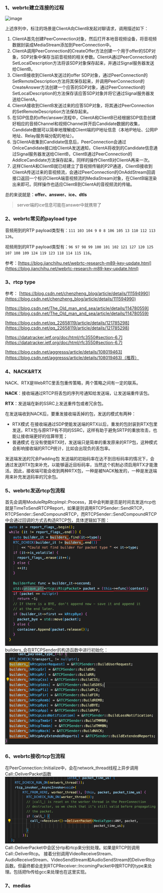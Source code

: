### 1、webrtc建立连接的过程
<img width="768" alt="image" src="https://github.com/ThinPikachu/Note/assets/55798328/098c9610-af33-42ec-8c9c-a5b078e67832">

上述序列中，标注的场景是ClientA向ClientB发起对聊请求，调用描述如下：

1.  ClientA首先创建PeerConnection对象，然后打开本地音视频设备，将音视频数据封装成MediaStream添加到PeerConnection中。
2.  ClientA调用PeerConnection的CreateOffer方法创建一个用于offer的SDP对象，SDP对象中保存当前音视频的相关参数。ClientA通过PeerConnection的SetLocalDescription方法将该SDP对象保存起来，并通过Signal服务器发送给ClientB。
3.  ClientB接收到ClientA发送过的offer SDP对象，通过PeerConnection的SetRemoteDescription方法将其保存起来，并调用PeerConnection的CreateAnswer方法创建一个应答的SDP对象，通过PeerConnection的SetLocalDescription的方法保存该应答SDP对象并将它通过Signal服务器发送给ClientA。
4.  ClientA接收到ClientB发送过来的应答SDP对象，将其通过PeerConnection的SetRemoteDescription方法保存起来。
5.  在SDP信息的offer/answer流程中，ClientA和ClientB已经根据SDP信息创建好相应的音频Channel和视频Channel并开启Candidate数据的收集，Candidate数据可以简单地理解成Client端的IP地址信息（本地IP地址、公网IP地址、Relay服务端分配的地址）。
6.  当ClientA收集到Candidate信息后，PeerConnection会通过OnIceCandidate接口给ClientA发送通知，ClientA将收到的Candidate信息通过Signal服务器发送给ClientB，ClientB通过PeerConnection的AddIceCandidate方法保存起来。同样的操作ClientB对ClientA再来一次。
7.  这样ClientA和ClientB就已经建立了音视频传输的P2P通道，ClientB接收到ClientA传送过来的音视频流，会通过PeerConnection的OnAddStream回调接口返回一个标识ClientA端音视频流的MediaStream对象，在ClientB端渲染出来即可。同样操作也适应ClientB到ClientA的音视频流的传输。

总的来说就是：**offer、answer、ice、dtls**

> server端的ice信息可能在answer中就携带了
### 2、webrtc常见的payload type
音频用到的RTP payload类型有：`111 103 104 9 0 8 106 105 13 110 112 113 126`。

视频用到的RTP payload类型有：`96 97 98 99 100 101 102 121 127 120 125 107 108 109 124 119 123 118 114 115 116`。

参考：[https://blog.jianchihu.net/webrtc-research-m89-key-update.html](https://blog.jianchihu.net/webrtc-research-m89-key-update.html)
### 3、rtcp type
参考：
[https://blog.csdn.net/chenzheng_blog/article/details/111594990](https://blog.csdn.net/chenzheng_blog/article/details/111594990)

[https://blog.csdn.net/The_Old_man_and_sea/article/details/114780559](https://blog.csdn.net/The_Old_man_and_sea/article/details/114780559)

[https://blog.csdn.net/qq_22658119/article/details/121785298](https://blog.csdn.net/qq_22658119/article/details/121785298)

[https://datatracker.ietf.org/doc/html/rfc3550#section-6.7](https://datatracker.ietf.org/doc/html/rfc3550#section-6.7)

[https://blog.csdn.net/aggresss/article/details/108019463](https://blog.csdn.net/aggresss/article/details/108019463)（推荐）
### 4、NACK&RTX
NACK、RTX是WebRTC里丢包重传策略，两个策略之间有一定的联系。 

**NACK**：接收端通过RTCP将丢包的序列号通知给发送端，让发送端重传该包。 

**RTX**：发送端在新的SSRC上发送重传包或者冗余包。

在发送端收到NACK后，要重发接收端丢掉的包，发送的模式有两种：
-   RTX模式
在接收端通过SDP使能发送端的RTX以后，重发的包封装到RTX包里发送，RTX包与原RTP有不同的SSRC，这样有助于避免SRTP的重放攻击，也能让接收端更好的估算带宽；
-   普通模式
在没有使能RTX时，发送端只是简单的重发原来的RTP包，这种模式会影响接收端的RTCP统计，比如会出现负的丢包率。

发送端发送的冗余Padding包 发送端的初始码率在达不到目标码率的情况下，会通过发送RTX包来补充，以能够逼近目标码率，当然这个机制必须启用RTX才能激活。因此，接收端可能会收到两种RTX包，一种是被NACK触发的，一种是发送端用来补充发送码率的冗余包。
### 5、webrtc发送rtcp包流程
首先会调用ModuleRtpRtcpImpl::Process，其中会判断是否是时间去发送rtcp也就是TimeToSendRTCPReport，如果是则调用RTCPSender::SendRTCP，RTCPSender::SendCompoundRTCP，而RTCPSender::SendCompoundRTCP中会通过回调的方式去构造RTCP包，具体逻辑如下图：
![输入图片说明](/imgs/2024-06-14/AdF8tSCnlS8MIBK1.png)
builders_会在RTCPSender的构造函数中进行初始化：
![输入图片说明](/imgs/2024-06-14/FN2wdgjadePgyju7.png)
### 6、webrtc接收rtcp包流程
在PeerConnection::Initialize中，会在network_thread线程上异步调用Call::DeliverPacket函数
![输入图片说明](/imgs/2024-06-14/aN1by8oMf6rcrHxX.png)
Call::DeliverPacket中会区分rtp和rtcp来分别处理。如果是RTCP则调用Call::DeliverRtcp。
接着分别调用VideoReceiveStream、AudioReceiveStream、VideoSendStream和AudioSendStream的DeliverRtcp函数。但最终都会走到RTCPReceiver::IncomingPacket中按RTCP的type来处理。包括把fb传给gcc来处理也在这里实现。
### 7、medias
<!--stackedit_data:
eyJoaXN0b3J5IjpbMTI2MzU1NzQ4NSwtNjg5MDc0NjM1LC03OT
E5OTc5OTcsMTk3NzM4MjIyOSw1NTU2MDE1MywyMDEzNzU0MjAx
LDExNzAzNzQ1NjEsLTE0ODk0MTE4ODcsMjAyMzUzODgxOCwzMz
Q5MTU0NDZdfQ==
-->